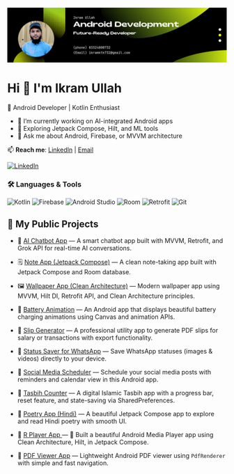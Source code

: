 
![Banner](https://github.com/ikramullah732rzi/ikramullah732rzi/blob/main/Git%20Banner.png)


# Hi  👋 I'm Ikram Ullah

🎯 Android Developer | Kotlin Enthusiast 

- 🔭 I’m currently working on AI-integrated Android apps
- 🌱 Exploring Jetpack Compose, Hilt, and ML tools
- 💬 Ask me about Android, Firebase, or MVVM architecture

📫 **Reach me**: [LinkedIn](https://short-link.me/13c5w) | [Email](mailto:ikramktk732@gmail.com)

[![LinkedIn](https://img.shields.io/badge/LinkedIn-364%20followers-blue?logo=linkedin)](https://www.linkedin.com/in/ikram-ullah-1697b5290)


### 🛠️ Languages & Tools

![Kotlin](https://img.shields.io/badge/Kotlin-7F52FF?style=for-the-badge&logo=kotlin&logoColor=white)
![Firebase](https://img.shields.io/badge/Firebase-FFCA28?style=for-the-badge&logo=firebase&logoColor=black)
![Android Studio](https://img.shields.io/badge/Android%20Studio-3DDC84?style=for-the-badge&logo=android-studio&logoColor=white)
![Room](https://img.shields.io/badge/Room-5C6BC0?style=for-the-badge&logo=sqlite&logoColor=white)
![Retrofit](https://img.shields.io/badge/Retrofit-4285F4?style=for-the-badge&logo=android&logoColor=white)
![Git](https://img.shields.io/badge/Git-F05032?style=for-the-badge&logo=git&logoColor=white)

## 📂 My Public Projects
- 🤖 [ AI Chatbot App](https://github.com/ikramullah732rzi/GoogleChatBot) — A smart chatbot app built with MVVM, Retrofit, and Grok API for real-time AI conversations.

- 🗒️ [Note App (Jetpack Compose)](https://github.com/ikramullah732rzi/Note_App_jetpack_compose) — A clean note-taking app built with Jetpack Compose and Room database.

- 🖼️ [Wallpaper App (Clean Architecture)](https://github.com/ikramullah732rzi/Wallpaper_App_Using_DI_Using_Clean_Architecture) — Modern wallpaper app using MVVM, Hilt DI, Retrofit API, and Clean Architecture principles.

- 🔋 [Battery Animation](https://github.com/ikramullah732rzi/BatteryAnimation) — An Android app that displays beautiful battery charging animations using Canvas and animation APIs.

- 🧾 [Slip Generator](https://github.com/ikramullah732rzi/Slip__Generator) — A professional utility app to generate PDF slips for salary or transactions with export functionality.

- 💾 [Status Saver for WhatsApp](https://github.com/ikramullah732rzi/StatusSaverwhatsApp) — Save WhatsApp statuses (images & videos) directly to your device.

- 📅 [Social Media Scheduler](https://github.com/ikramullah732rzi/SocialMediaScheduler) — Schedule your social media posts with reminders and calendar view in this Android app.

- 🔢 [Tasbih Counter](https://github.com/ikramullah732rzi/Tasbih_Counter) — A digital Islamic Tasbih app with a progress bar, reset feature, and state-saving via SharedPreferences.

- 📝 [Poetry App (Hindi)](https://github.com/ikramullah732rzi/PoetryApp) — A beautiful Jetpack Compose app to explore and read Hindi poetry with smooth UI.

- 🎵 [R Player App ](https://github.com/ikramullah732rzi/R_Player_App) — 🚀 Built a beautiful Android Media Player app using Clean Architecture, Hilt, in Jetpack Compose.

- 📄 [PDF Viewer App](https://github.com/ikramullah732rzi/PDF_Viewer_App) — Lightweight Android PDF viewer using `PdfRenderer` with simple and fast navigation.




  



